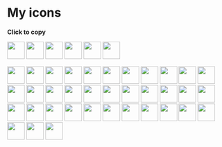 <link rel="preload" as='style' href="https://actwu.github.io/md2.css"/>
<link rel="stylesheet" href="https://actwu.github.io/md2.css"/>

# My icons
**Click to copy**

<script>const copy = url =>navigator.clipboard.writeText(url);</script>

<p align="left">
<a><img src="https://ise.web.app/icon/1.png" width="40" height="40" onmousedown="copy('https://ise.web.app/icon/1.png')" style="cursor:pointer;" /></a>
<a><img src="https://ise.web.app/icon/2.png" width="40" height="40" onmousedown="copy('https://ise.web.app/icon/2.png')" style="cursor:pointer;" /></a>
<a><img src="https://ise.web.app/icon/3.png" width="40" height="40" onmousedown="copy('https://ise.web.app/icon/3.png')" style="cursor:pointer;" /></a>
<a><img src="https://ise.web.app/icon/4.png" width="40" height="40" onmousedown="copy('https://ise.web.app/icon/4.png')" style="cursor:pointer;" /></a>
<a><img src="https://ise.web.app/icon/5.png" width="40" height="40" onmousedown="copy('https://ise.web.app/icon/5.png')" style="cursor:pointer;" /></a>
<a><img src="https://ise.web.app/icon/6.png" width="40" height="40" onmousedown="copy('https://ise.web.app/icon/6.png')" style="cursor:pointer;" /></a>
</p>

<p align="left">
<a><img src="https://ise.web.app/fa/1.png" width="40" height="40" onmousedown="copyLink(1)" style="cursor:pointer;" /></a>
<a><img src="https://ise.web.app/fa/2.png" width="40" height="40" onmousedown="copyLink(2)" style="cursor:pointer;" /></a>
<a><img src="https://ise.web.app/fa/3.png" width="40" height="40" onmousedown="copyLink(3)" style="cursor:pointer;" /></a>
<a><img src="https://ise.web.app/fa/4.png" width="40" height="40" onmousedown="copyLink(4)" style="cursor:pointer;" /></a>
<a><img src="https://ise.web.app/fa/5.png" width="40" height="40" onmousedown="copyLink(5)" style="cursor:pointer;" /></a>
<a><img src="https://ise.web.app/fa/6.png" width="40" height="40" onmousedown="copyLink(6)" style="cursor:pointer;" /></a>
<a><img src="https://ise.web.app/fa/7.png" width="40" height="40" onmousedown="copyLink(7)" style="cursor:pointer;" /></a>
<a><img src="https://ise.web.app/fa/8.png" width="40" height="40" onmousedown="copyLink(8)" style="cursor:pointer;" /></a>
<a><img src="https://ise.web.app/fa/9.png" width="40" height="40" onmousedown="copyLink(9)" style="cursor:pointer;" /></a>
<a><img src="https://ise.web.app/fa/10.png" width="40" height="40" onmousedown="copyLink(10)" style="cursor:pointer;" /></a>
<a><img src="https://ise.web.app/fa/11.png" width="40" height="40" onmousedown="copyLink(11)" style="cursor:pointer;" /></a>
<a><img src="https://ise.web.app/fa/12.png" width="40" height="40" onmousedown="copyLink(12)" style="cursor:pointer;" /></a>
<a><img src="https://ise.web.app/fa/13.png" width="40" height="40" onmousedown="copyLink(13)" style="cursor:pointer;" /></a>
<a><img src="https://ise.web.app/fa/14.png" width="40" height="40" onmousedown="copyLink(14)" style="cursor:pointer;" /></a>
<a><img src="https://ise.web.app/fa/15.png" width="40" height="40" onmousedown="copyLink(15)" style="cursor:pointer;" /></a>
<a><img src="https://ise.web.app/fa/16.png" width="40" height="40" onmousedown="copyLink(16)" style="cursor:pointer;" /></a>
<a><img src="https://ise.web.app/fa/17.png" width="40" height="40" onmousedown="copyLink(17)" style="cursor:pointer;" /></a>
<a><img src="https://ise.web.app/fa/18.png" width="40" height="40" onmousedown="copyLink(18)" style="cursor:pointer;" /></a>
<a><img src="https://ise.web.app/fa/19.png" width="40" height="40" onmousedown="copyLink(19)" style="cursor:pointer;" /></a>
<a><img src="https://ise.web.app/fa/20.png" width="40" height="40" onmousedown="copyLink(20)" style="cursor:pointer;" /></a>
<a><img src="https://ise.web.app/fa/21.png" width="40" height="40" onmousedown="copyLink(21)" style="cursor:pointer;" /></a>
<a><img src="https://ise.web.app/fa/22.png" width="40" height="40" onmousedown="copyLink(22)" style="cursor:pointer;" /></a>
<a><img src="https://ise.web.app/fa/23.png" width="40" height="40" onmousedown="copyLink(23)" style="cursor:pointer;" /></a>
<a><img src="https://ise.web.app/fa/24.png" width="40" height="40" onmousedown="copyLink(24)" style="cursor:pointer;" /></a>
<a><img src="https://ise.web.app/fa/25.png" width="40" height="40" onmousedown="copyLink(25)" style="cursor:pointer;" /></a>
<a><img src="https://ise.web.app/fa/26.png" width="40" height="40" onmousedown="copyLink(26)" style="cursor:pointer;" /></a>
<a><img src="https://ise.web.app/fa/27.png" width="40" height="40" onmousedown="copyLink(27)" style="cursor:pointer;" /></a>
<a><img src="https://ise.web.app/fa/28.png" width="40" height="40" onmousedown="copyLink(28)" style="cursor:pointer;" /></a>
<a><img src="https://ise.web.app/fa/29.png" width="40" height="40" onmousedown="copyLink(29)" style="cursor:pointer;" /></a>
<a><img src="https://ise.web.app/fa/30.png" width="40" height="40" onmousedown="copyLink(30)" style="cursor:pointer;" /></a>
<a><img src="https://ise.web.app/fa/31.png" width="40" height="40" onmousedown="copyLink(31)" style="cursor:pointer;" /></a>
<a><img src="https://ise.web.app/fa/32.png" width="40" height="40" onmousedown="copyLink(32)" style="cursor:pointer;" /></a>
<a><img src="https://ise.web.app/fa/33.png" width="40" height="40" onmousedown="copyLink(33)" style="cursor:pointer;" /></a>
<a><img src="https://ise.web.app/fa/34.png" width="40" height="40" onmousedown="copyLink(34)" style="cursor:pointer;" /></a>
<a><img src="https://ise.web.app/fa/35.png" width="40" height="40" onmousedown="copyLink(35)" style="cursor:pointer;" /></a>
<a><img src="https://ise.web.app/fa/36.png" width="40" height="40" onmousedown="copyLink(36)" style="cursor:pointer;" /></a>
</p>


